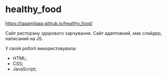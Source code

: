 # healthy_food
https://taaamilaaa.github.io/healthy_food/

Cайт ресторану здорового харчування. Сайт адаптовний, має слайдер, написаний на JS. 

У своїй роботі використовувала: 

- HTML;
- CSS; 
- JavaScript;

